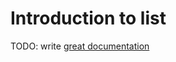 # Introduction to list

TODO: write [great documentation](http://jacobian.org/writing/what-to-write/)
